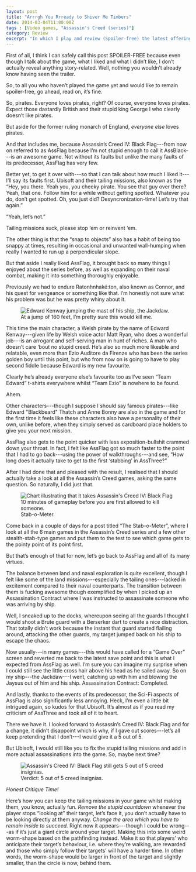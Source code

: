 ```yaml
---
layout: post
title: "Arrrgh You Rrready to Shiver Me Timbers"
date: 2014-03-04T11:00:00Z
tags : [Video games, "Assassin's Creed (series)"]
category: Review
excerpt: "In which I play and review (Spoiler-free) the latest offering from Ubisoft in the Assassin's Creed -series, Black Flag. Where being a dirty pirate is the greatest fun you can have this month."
---
```

First of all, I think I can safely call this post SPOILER-FREE because even though I talk about the game, what I liked and what I didn’t like, I don’t actually reveal anything story-related. Well, nothing you wouldn’t already know having seen the trailer.

So, to all you who haven’t played the game yet and would like to remain spoiler-free, go ahead, read on, it’s fine.

So, pirates. Everyone loves pirates, right? Of course, everyone loves pirates. Expect those dastardly British and their stupid king George I who clearly doesn’t like pirates.

But aside for the former ruling monarch of England, *everyone else* loves pirates.

And that includes me, because Assassin’s Creed IV: Black Flag---from now on referred to as AssFlag because I’m not stupid enough to call it AssBlack---is an awesome game. Not without its faults but unlike the many faults of its predecessor, AssFlag has very few.

Better yet, to get it over with---so that I can talk about how much I liked it---I’ll say its faults first. Ubisoft and their tailing missions, also known as the “Hey, you there. Yeah you, you cheeky pirate. You see that guy over there? Yeah, that one. Follow him for a while without getting spotted. Whatever you do, don’t get spotted. Oh, you just did? Desyncronization-time! Let’s try that again.”

“Yeah, let’s not.”

Tailing missions suck, please stop ‘em or reinvent ‘em.

The other thing is that the “snap to objects” also has a habit of being too snappy at times, resulting in occasional and unwanted wall-humping when really I wanted to run up a perpendicular slope.

But that aside I really liked AssFlag, it brought back so many things I enjoyed about the series before, as well as expanding on their naval combat, making it into something thoroughly enjoyable.

Previously we had to endure Ratonhnhaké:ton, also known as Connor, and his quest for vengeance or something like that. I’m honestly not sure what his problem was but he was pretty whiny about it.

<figure>
	<img class="js-lazy-load" data-original="/assets/posts/2014/march/arrrgh-you-ready-to-shiver-me-timbers/assassins-creed-4-black-flag-leap-of-faith.jpg" alt="Edward Kenway jumping the mast of his ship, the Jackdaw.">
	<figcaption>At a jump of 160 feet, I’m pretty sure this would kill me.</figcaption>
</figure>

This time the main character, a Welsh pirate by the name of Edward Kenway---given life by Welsh voice actor Matt Ryan, who does a wonderful job---is an arrogant and self-serving man in hunt of riches. A man who doesn’t care ‘bout no stupid creed. He’s also so much more likeable and relatable, even more than Ezio Auditore da Firenze who has been the series golden boy until this point, but who from now on is going to have to play second fiddle because Edward is my new favourite.

Clearly he’s already everyone else’s favourite too as I’ve seen “Team Edward” t-shirts everywhere whilst “Team Ezio” is nowhere to be found.

Ahem.

Other characters---though I suppose I should say famous pirates---like Edward "Blackbeard" Thatch and Anne Bonny are also in the game and for the first time it feels like these characters also have a personality of their own, unlike before, when they simply served as cardboard place holders to give you your next mission.

AssFlag also gets to the point quicker with less exposition-bullshit crammed down your throat. In fact, I felt like AssFlag got so much faster to the point that I had to go back---using the power of walkthroughs---and see, “How long does it actually take to get to the first ‘stabbing’ in AssThree?”

After I had done that and pleased with the result, I realised that I should actually take a look at all the Assassin’s Creed games, asking the same question. So naturally, I did just that.

<figure>
	<img class="js-lazy-load" data-original="/assets/posts/2014/march/arrrgh-you-ready-to-shiver-me-timbers/assassins-creed-4-black-flag-stab-o-meter-rating.jpg" alt="Chart illustrating that it takes Assassin's Creed IV: Black Flag 10 minutes of gameplay before you are first allowed to kill someone.">
	<figcaption>Stab-o-Meter.</figcaption>
</figure>

Come back in a couple of days for a post titled “The Stab-o-Meter”, where I look at all the 6 main games in the Assassin’s Creed series and a few other stealth-stab-type games and put them to the test to see which game gets to the pointy point of its point first.

But that’s enough of that for now, let’s go back to AssFlag and all of its many virtues.

The balance between land and naval exploration is quite excellent, though I felt like some of the land missions---especially the tailing ones---lacked in excitement compared to their naval counterparts. The transition between them is fucking awesome though exemplified by when I picked up an Assassination Contract where I was instructed to assassinate someone who was arriving by ship.

Well, I sneaked up to the docks, whereupon seeing all the guards I thought I would shoot a Brute guard with a Berserker dart to create a nice distraction. That totally didn’t work because the instant that guard started flailing around, attacking the other guards, my target jumped back on his ship to escape the chaos.

Now usually---in many games---this would have called for a “Game Over” screen and reverted me back to the latest save point and this is what I expected from AssFlag as well. I’m sure you can imagine my surprise when I could still see the little cross hair above his head as he sailed away. So on my ship---the Jackdaw---I went, catching up with him and blowing the Jaysus out of him and his ship. Assassination Contract: Completed.

And lastly, thanks to the events of its predecessor, the Sci-Fi aspects of AssFlag is also significantly less annoying. Heck, I’m even a little bit intrigued again, so kudos for that Ubisoft. It’s almost as if you read my criticism of AssThree and took all of it to heart.

There we have it. I looked forward to Assassin’s Creed IV: Black Flag and for a change, it didn’t disappoint which is why, if I gave out scores---let’s all keep pretending that I don’t---I would give it a 5 out of 5.

But Ubisoft, I would still like you to fix the stupid tailing missions and add in more actual assassinations into the game. So, maybe next time?

<figure>
	<img class="js-lazy-load" data-original="/assets/posts/2014/march/arrrgh-you-ready-to-shiver-me-timbers/assassins-creed-4-black-flag-5-out-of-5-creed-insignias.jpg" alt="Assassin's Creed IV: Black Flag still gets 5 out of 5 creed insignias.">
	<figcaption>Verdict: 5 out of 5 creed insignias.</figcaption>
</figure>

*Honest Critique Time!*

Here’s how you can keep the tailing missions in your game whilst making them, you know, actually fun. *Remove the stupid countdown* whenever the player stops “looking at” their target, let’s face it, you don’t actually have to be looking directly at them anyway. *Change the area which you have to remain inside to succeed.* Right now it appears---though I could be wrong---as if it’s just a giant circle around your target. Making this into some weird worm-shape based on the pathfinding instead. Make it so that players’ who anticipate their target’s behaviour, i.e. where they’re walking, are rewarded and those who simply follow their targets’ will have a harder time. In other words, the worm-shape would be larger in front of the target and slightly smaller, than the circle is now, behind them. 